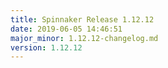 ```yaml
---
title: Spinnaker Release 1.12.12
date: 2019-06-05 14:46:51
major_minor: 1.12.12-changelog.md
version: 1.12.12
---
```


<script src="https://gist.github.com/spinnaker-release/4a562df907add15f5188eb905fd1ed17.js"/>
